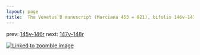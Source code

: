 ```yaml
---
layout: page
title:  The Venetus B manuscript (Marciana 453 = 821), bifolio 146v-147r
---
```


prev: [145v-146r](../145v-146r/) next: [147v-148r](../147v-148r/)



[![Linked to zoomble image](http://www.homermultitext.org/iipsrv?IIIF=/project/homer/pyramidal/deepzoom/hmt/vbbifolio/v1/vb_146v_147r.tif/full/2000,/0/default.jpg)](http://www.homermultitext.org/ict2/?urn=urn:cite2:hmt:vbbifolio.v1:vb_146v_147r)

